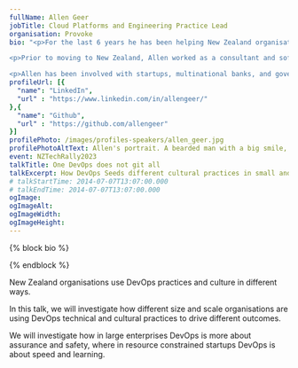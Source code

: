 ```yaml
---
fullName: Allen Geer
jobTitle: Cloud Platforms and Engineering Practice Lead
organisation: Provoke
bio: "<p>For the last 6 years he has been helping New Zealand organisations modernise business processes and applications leveraging DevOps practices as well as public cloud platforms.</p>

<p>Prior to moving to New Zealand, Allen worked as a consultant and software engineer at several Fortune 500 enterprises across the United States.</p>

<p>Allen has been involved with startups, multinational banks, and governments and seen DevOps and software development practices implemented to varying degrees at many different scales.</p>"
profileUrl: [{
  "name": "LinkedIn",
  "url" : "https://www.linkedin.com/in/allengeer/"
},{
  "name": "Github",
  "url" : "https://github.com/allengeer"
}]
profilePhoto: /images/profiles-speakers/allen_geer.jpg
profilePhotoAltText: Allen's portrait. A bearded man with a big smile, wearing a white shirt, in a headshot.
event: NZTechRally2023
talkTitle: One DevOps does not git all
talkExcerpt: How DevOps Seeds different cultural practices in small and large Kiwi Organisations
# talkStartTime: 2014-07-07T13:07:00.000
# talkEndTime: 2014-07-07T13:07:00.000
ogImage:
ogImageAlt:
ogImageWidth:
ogImageHeight:
---
```


{% block bio %}

{% endblock %}

<p>New Zealand organisations use DevOps practices and culture in different ways.</p>

<p>In this talk, we will investigate how different size and scale organisations are using DevOps technical and cultural practices to drive different outcomes.</p>

<p>We will investigate how in large enterprises DevOps is more about assurance and safety, where in resource constrained startups DevOps is about speed and learning.</p>